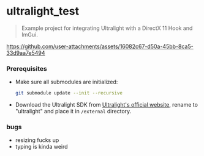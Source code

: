 # ultralight_test

> Example project for integrating Ultralight with a DirectX 11 Hook and ImGui.
> 
https://github.com/user-attachments/assets/16082c67-d50a-45bb-8ca5-33d9aa7e5494

### Prerequisites

- Make sure all submodules are initialized:

  ```bash
  git submodule update --init --recursive
  ```

- Download the Ultralight SDK from [Ultralight's official website](https://ultralig.ht/), rename to "ultralight" and place it in `/external` directory.

### bugs

- resizing fucks up
- typing is kinda weird
